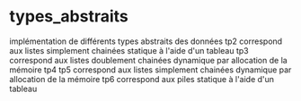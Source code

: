 # types_abstraits
implémentation de différents types abstraits des données
tp2 correspond aux listes simplement chainées statique à l'aide d'un tableau
tp3 correspond aux listes doublement chainées dynamique par allocation de la mémoire
tp4
tp5 correspond aux listes simplement chainées dynamique par allocation de la mémoire
tp6 correspond aux piles statique à l'aide d'un tableau
